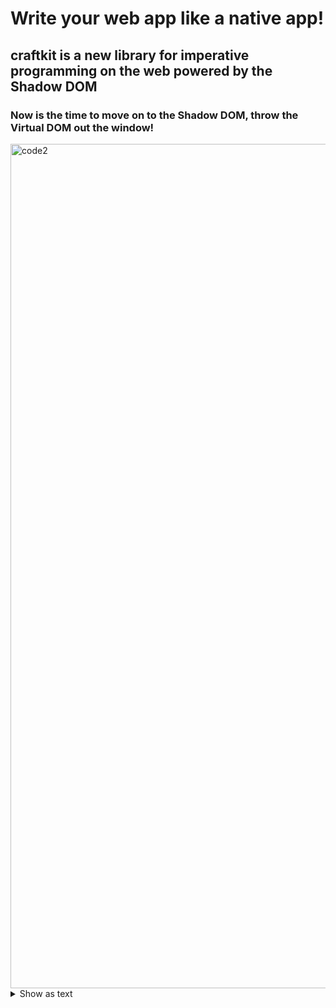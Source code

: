 
# Write your web app like a native app!

## craftkit is a new library for imperative programming on the web powered by the Shadow DOM

### Now is the time to move on to the Shadow DOM, throw the Virtual DOM out the window!

<img width="1351" alt="code2" src="https://user-images.githubusercontent.com/4404088/198875149-1f19c63a-1e90-455f-8132-fe8a0605e58e.png">

<details>
  <summary>Show as text</summary>

```js
class Greeting extends Craft.UI.View {
    constructor() {
        super();
        this.views = {
            local: new Local(),
            world: new World()
        };
    }
    viewDidLoad(callback) {
        this.appendView({
            id: "whom",
            component: this.views.local
        });
        if (callback) { callback(); }
    }
    greet() {
        this.replaceView({
            id: "whom",
            component: this.views.world
        });
    }
    style(componentId) {
        return `
            .container { display: flex; flex-direction: row; }
        `;
    }
    template(componentId) {
        return `
            <div class="root">
                <div class="container>
                    <div>Hello</div>
                    <div id="whom"></div>
                </div>
                <button onclick="${componentId}.greet()">Greet</button>
            </div>
        `;
    }
}

class HelloPlace extends Craft.UI.View {
    constructor() {
        super();
        this.data = { place: "Any Where" };
    }
    style(componentId) {
        return `
            .msg { color: blue; }
        `;
    }
    template(componentId) {
        return `
            <div class="root">
                <span class="msg">${this.data.place}<\span>
            </div>
        `;
    }
}

class Local extends HelloPlace {
    constructor() {
        super();
        this.data = { place: "Local" };
    }
}

class World extends HelloPlace {
    constructor() {
        super();
        this.data = { place: "World!" };
    }
    style(componentId) {
        return super.style(componentId) + `
            .msg { color: red; }
        `;
    }
}
``` 

</details>
